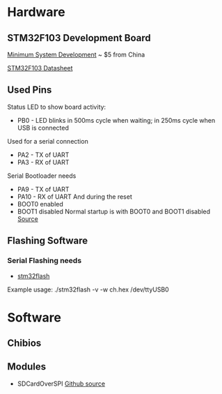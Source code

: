 # Hardware
## STM32F103 Development Board

[Minimum System Development](http://www.ebay.com/itm/ARM-Cortex-M3-STM32F103C8T6-STM32-Minimum-System-Development-Board-/381374722304?hash=item58cbb47100:g:S0cAAOxyni9S~0Fd) ~ $5 from China

[STM32F103 Datasheet](http://www.st.com/content/ccc/resource/technical/document/datasheet/33/d4/6f/1d/df/0b/4c/6d/CD00161566.pdf/files/CD00161566.pdf/jcr:content/translations/en.CD00161566.pdf)

## Used Pins

Status LED to show board activity:
* PB0 - LED blinks in 500ms cycle when waiting; in 250ms cycle when USB is connected

Used for a serial connection
* PA2 - TX of UART
* PA3 - RX of UART

Serial Bootloader needs
* PA9 - TX of UART
* PA10 - RX of UART
And during the reset
* BOOT0 enabled
* BOOT1 disabled
Normal startup is with BOOT0 and BOOT1 disabled
[Source](https://www.youtube.com/watch?v=G_RF0a0hrak)

## Flashing Software
### Serial Flashing needs
* [stm32flash](https://sourceforge.net/p/stm32flash/code/ci/master/tree/)

Example usage:
./stm32flash -v -w ch.hex /dev/ttyUSB0

# Software
## Chibios
## Modules
* SDCardOverSPI [Github source](https://github.com/ChibiOS/ChibiOS/tree/master/demos/STM32/RT-STM32F103-OLIMEX_STM32_P103-FATFS)
